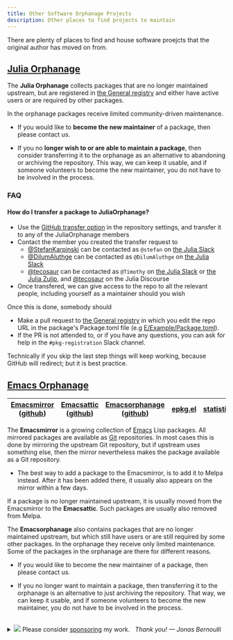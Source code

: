 ```yaml
---
title: Other Software Orphanage Projects
description: Other places to find projects to maintain
---
```


There are plenty of places to find and house software proejcts that the original author has moved on from.

## [Julia Orphanage](https://github.com/JuliaOrphanage)

<!-- https://github.com/JuliaOrphanage/.github/raw/main/profile/README.md -->

The **Julia Orphanage** collects packages that are no longer maintained
upstream, but are registered in [the General registry](https://github.com/JuliaRegistries/General/)
and either have active users or are required by other packages.

In the orphanage packages receive limited community-driven maintenance.

- If you would like to **become the new maintainer** of a package, then please contact us.

- If you no **longer wish to or are able to maintain a package**, then consider transferring it
  to the orphanage as an alternative to abandoning or archiving the repository.
  This way, we can keep it usable, and if someone volunteers to become the new maintainer,
  you do not have to be involved in the process.

### FAQ

#### How do I transfer a package to JuliaOrphanage?

- Use the [GitHub transfer option](https://docs.github.com/en/repositories/creating-and-managing-repositories/transferring-a-repository#transferring-a-repository-owned-by-your-personal-account) in the repository settings, and transfer it to any of the JuliaOrphanage members
- Contact the member you created the transfer request to
  - [@StefanKarpinski](https://github.com/StefanKarpinski) can be contacted as `@stefan` on [the Julia Slack](https://julialang.org/slack/)
  - [@DilumAluthge](https://github.com/DilumAluthge) can be contacted as `@DilumAluthge` on [the Julia Slack](https://julialang.org/slack/)
  - [@tecosaur](https://github.com/tecosaur) can be contacted as `@Timothy` on [the Julia Slack](https://julialang.org/slack/) or [the Julia Zulip](https://julialang.zulipchat.com/), and [@tecosaur](https://discourse.julialang.org/u/tecosaur) on the Julia Discourse
- Once transfered, we can give access to the repo to all the relevant people, including yourself as a maintainer should you wish

Once this is done, somebody should

- Make a pull request to [the General registry](https://github.com/JuliaRegistries/General/pulls) in which you edit the repo URL in the package's Package.toml file (e.g [E/Example/Package.toml](https://github.com/JuliaRegistries/General/blob/master/E/Example/Package.toml#L3)).
- If the PR is not attended to, or if you have any questions, you can ask for help in the `#pkg-registration` Slack channel.

Technically if you skip the last step things will keep working, because GitHub will redirect; but it is best practice.

## [Emacs Orphanage](https://github.com/emacsorphanage)

<!-- https://github.com/emacsorphanage/.github/raw/o/profile/README.md -->

| [Emacsmirror] ([github][m]) | [Emacsattic] ([github][a]) | [Emacsorphanage] ([github][o]) | [epkg.el] | [statistics] |
| --------------------------- | -------------------------- | ------------------------------ | --------- | ------------ |

The **Emacsmirror** is a growing collection of [Emacs] Lisp packages. All
mirrored packages are available as [Git] repositories. In most cases this is
done by mirroring the upstream Git repository, but if upstream uses something
else, then the mirror nevertheless makes the package available as a Git
repository.

- The best way to add a package to the Emacsmirror, is to add it to Melpa
  instead. After it has been added there, it usually also appears on the
  mirror within a few days.

If a package is no longer maintained upstream, it is usually moved from the
Emacsmirror to the **Emacsattic**. Such packages are usually also removed
from Melpa.

The **Emacsorphanage** also contains packages that are no longer maintained
upstream, but which still have users or are still required by some other
packages. In the orphanage they receive only limited maintenance. Some of
the packages in the orphanage are there for different reasons.

- If you would like to become the new maintainer of a package, then please
  contact us.

- If you no longer want to maintain a package, then transferring it to the
  orphanage is an alternative to just archiving the repository. That way, we
  can keep it usable, and if someone volunteers to become the new maintainer,
  you do not have to be involved in the process.

[emacsmirror]: https://emacsmirror.net/
[emacsattic]: https://emacsmirror.net/attic/
[emacsorphanage]: https://emacsmirror.net/orphanage/
[m]: https://github.com/emacsmirror/
[a]: https://github.com/emacsattic/
[o]: https://github.com/emacsorphanage/
[epkg.el]: https://github.com/emacscollective/epkg/
[statistics]: https://emacsmirror.net/stats/compare.html
[emacs]: https://www.gnu.org/software/emacs/
[git]: https://git-scm.com/
[melpa]: https://melpa.org/

<br>
<details>
  <summary>
    <img src="https://raw.githubusercontent.com/tarsius/tarsius/master/img/heart.svg"/>
    Please consider <a href="https://magit.vc/donate/">sponsoring</a> my work.
	&nbsp;&nbsp;<em>Thank you! — Jonas Bernoulli</em>
  </summary>
  <ul>
    <li><a href="https://github.com/sponsors/tarsius/">Github Sponsors</a></li>
    <li><a href="https://magit.vc/donate/iban.html">IBAN</a></li>
    <li><a href="https://magit.vc/donate/ach.html">ACH</a></li>
    <li><a href="https://magit.vc/donate/stripe.html">Stripe</a></li>
    <li><a href="https://magit.vc/donate/paypal.html">PayPal</a></li>
  </ul>
</details>
